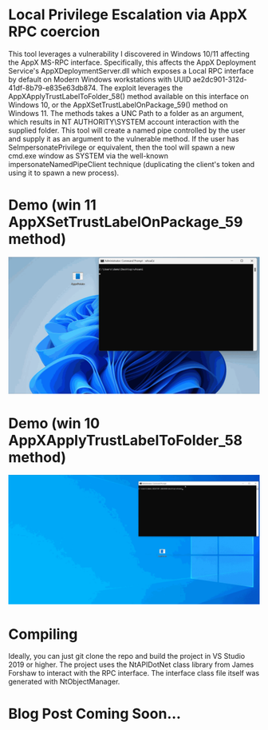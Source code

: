 # Local Privilege Escalation via AppX RPC coercion
This tool leverages a vulnerability I discovered in Windows 10/11 affecting the AppX MS-RPC interface. Specifically, this affects the AppX Deployment Service's AppXDeploymentServer.dll which exposes a Local RPC interface by default on Modern Windows workstations with UUID ae2dc901-312d-41df-8b79-e835e63db874. The exploit leverages the AppXApplyTrustLabelToFolder_58() method available on this interface on Windows 10, or the AppXSetTrustLabelOnPackage_59() method on Windows 11. The methods takes a UNC Path to a folder as an argument, which results in NT AUTHORITY\SYSTEM account interaction with the supplied folder. This tool will create a named pipe controlled by the user and supply it as an argument to the vulnerable method. If the user has SeImpersonatePrivilege or equivalent, then the tool will spawn a new cmd.exe window as SYSTEM via the well-known impersonateNamedPipeClient technique (duplicating the client's token and using it to spawn a new process).

# Demo (win 11 AppXSetTrustLabelOnPackage_59 method)
![](https://github.com/PN-Tester/AppxPotato/blob/main/AppxDemoWin11.gif)
# Demo (win 10 AppXApplyTrustLabelToFolder_58 method)
![](https://github.com/PN-Tester/AppxPotato/blob/main/AppxPotatoDemo.gif)

# Compiling
Ideally, you can just git clone the repo and build the project in VS Studio 2019 or higher. The project uses the NtAPIDotNet class library from James Forshaw to interact with the RPC interface. The interface class file itself was generated with NtObjectManager.


# Blog Post Coming Soon...


